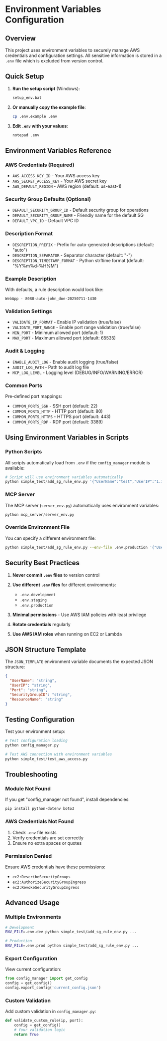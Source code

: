 # Environment Variables Configuration

## Overview
This project uses environment variables to securely manage AWS credentials and configuration settings. All sensitive information is stored in a `.env` file which is excluded from version control.

## Quick Setup

1. **Run the setup script** (Windows):
   ```cmd
   setup_env.bat
   ```

2. **Or manually copy the example file**:
   ```bash
   cp .env.example .env
   ```

3. **Edit `.env` with your values**:
   ```bash
   notepad .env
   ```

## Environment Variables Reference

### AWS Credentials (Required)
- `AWS_ACCESS_KEY_ID` - Your AWS access key
- `AWS_SECRET_ACCESS_KEY` - Your AWS secret key
- `AWS_DEFAULT_REGION` - AWS region (default: us-east-1)

### Security Group Defaults (Optional)
- `DEFAULT_SECURITY_GROUP_ID` - Default security group for operations
- `DEFAULT_SECURITY_GROUP_NAME` - Friendly name for the default SG
- `DEFAULT_VPC_ID` - Default VPC ID

### Description Format
- `DESCRIPTION_PREFIX` - Prefix for auto-generated descriptions (default: "auto")
- `DESCRIPTION_SEPARATOR` - Separator character (default: "-")
- `DESCRIPTION_TIMESTAMP_FORMAT` - Python strftime format (default: "%Y%m%d-%H%M")

### Example Description
With defaults, a rule description would look like:
```
WebApp - 8080-auto-john_doe-20250711-1430
```

### Validation Settings
- `VALIDATE_IP_FORMAT` - Enable IP validation (true/false)
- `VALIDATE_PORT_RANGE` - Enable port range validation (true/false)
- `MIN_PORT` - Minimum allowed port (default: 1)
- `MAX_PORT` - Maximum allowed port (default: 65535)

### Audit & Logging
- `ENABLE_AUDIT_LOG` - Enable audit logging (true/false)
- `AUDIT_LOG_PATH` - Path to audit log file
- `MCP_LOG_LEVEL` - Logging level (DEBUG/INFO/WARNING/ERROR)

### Common Ports
Pre-defined port mappings:
- `COMMON_PORTS_SSH` - SSH port (default: 22)
- `COMMON_PORTS_HTTP` - HTTP port (default: 80)
- `COMMON_PORTS_HTTPS` - HTTPS port (default: 443)
- `COMMON_PORTS_RDP` - RDP port (default: 3389)

## Using Environment Variables in Scripts

### Python Scripts
All scripts automatically load from `.env` if the `config_manager` module is available:

```python
# Script will use environment variables automatically
python simple_test/add_sg_rule_env.py '{"UserName":"test","UserIP":"1.1.1.1","Port":"8080","SecurityGroupID":"sg-123","ResourceName":"App"}'
```

### MCP Server
The MCP server (`server_env.py`) automatically uses environment variables:

```python
python mcp_server/server_env.py
```

### Override Environment File
You can specify a different environment file:

```bash
python simple_test/add_sg_rule_env.py --env-file .env.production '{"UserName":"test",...}'
```

## Security Best Practices

1. **Never commit `.env` files** to version control
2. **Use different `.env` files** for different environments:
   - `.env.development`
   - `.env.staging`
   - `.env.production`

3. **Minimal permissions** - Use AWS IAM policies with least privilege
4. **Rotate credentials** regularly
5. **Use AWS IAM roles** when running on EC2 or Lambda

## JSON Structure Template

The `JSON_TEMPLATE` environment variable documents the expected JSON structure:

```json
{
  "UserName": "string",
  "UserIP": "string",
  "Port": "string",
  "SecurityGroupID": "string",
  "ResourceName": "string"
}
```

## Testing Configuration

Test your environment setup:

```python
# Test configuration loading
python config_manager.py

# Test AWS connection with environment variables
python simple_test/test_aws_access.py
```

## Troubleshooting

### Module Not Found
If you get "config_manager not found", install dependencies:
```bash
pip install python-dotenv boto3
```

### AWS Credentials Not Found
1. Check `.env` file exists
2. Verify credentials are set correctly
3. Ensure no extra spaces or quotes

### Permission Denied
Ensure AWS credentials have these permissions:
- `ec2:DescribeSecurityGroups`
- `ec2:AuthorizeSecurityGroupIngress`
- `ec2:RevokeSecurityGroupIngress`

## Advanced Usage

### Multiple Environments
```bash
# Development
ENV_FILE=.env.dev python simple_test/add_sg_rule_env.py ...

# Production
ENV_FILE=.env.prod python simple_test/add_sg_rule_env.py ...
```

### Export Configuration
View current configuration:
```python
from config_manager import get_config
config = get_config()
config.export_config('current_config.json')
```

### Custom Validation
Add custom validation in `config_manager.py`:
```python
def validate_custom_rule(ip, port):
    config = get_config()
    # Your validation logic
    return True
```